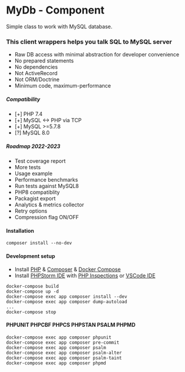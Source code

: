 <!---
This file is part of the sshilko/php-sql-mydb package.

(c) Sergei Shilko <contact@sshilko.com>

MIT License

For the full copyright and license information, please view the LICENSE
file that was distributed with this source code.
-->
MyDb - Component
=================
Simple class to work with MySQL database.

### This client wrappers helps you talk SQL to MySQL server

- Raw DB access with minimal abstraction for developer convenience
- No prepared statements
- No dependencies
- Not ActiveRecord
- Not ORM/Doctrine
- Minimum code, maximum-performance

##### Compatibility

- [+] PHP 7.4
- [+] MySQL <-> PHP via TCP
- [+] MySQL >=5.7.8
- [?] MySQL 8.0

##### Roadmap 2022-2023

- Test coverage report
- More tests
- Usage example
- Performance benchmarks
- Run tests against MySQL8
- PHP8 compatiblity
- Packagist export
- Analytics & metrics collector
- Retry options
- Compression flag ON/OFF

#### Installation

```
composer install --no-dev
```

#### Development setup

- Install [PHP](https://www.php.net/) & [Composer](https://getcomposer.org/) & [Docker Compose](https://docs.docker.com/compose/install/)
- Install [PHPStorm IDE](https://www.jetbrains.com/phpstorm/) with [PHP Inspections](https://github.com/kalessil/phpinspectionsea) or [VSCode IDE](https://code.visualstudio.com/)

```
docker-compose build
docker-compose up -d
docker-compose exec app composer install --dev
docker-compose exec app composer dump-autoload
...
docker-compose stop
```

#### PHPUNIT PHPCBF PHPCS PHPSTAN PSALM PHPMD
```
docker-compose exec app composer phpunit
docker-compose exec app composer pre-commit
docker-compose exec app composer psalm
docker-compose exec app composer psalm-alter
docker-compose exec app composer psalm-taint
docker-compose exec app composer phpmd
```
